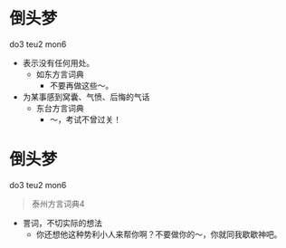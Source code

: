 # 倒头梦
do3 teu2 mon6
+ 表示没有任何用处。
  * 如东方言词典
    - 不要再做这些～。
+ 为某事感到窝囊、气愤、后悔的气话
  * 东台方言词典
    - ～，考试不曾过关！

# 倒头梦
do3 teu2 mon6
> 泰州方言词典4
- 詈词，不切实际的想法
  - 你还想他这种势利小人来帮你啊？不要做你的～，你就同我歇歇神吧。
